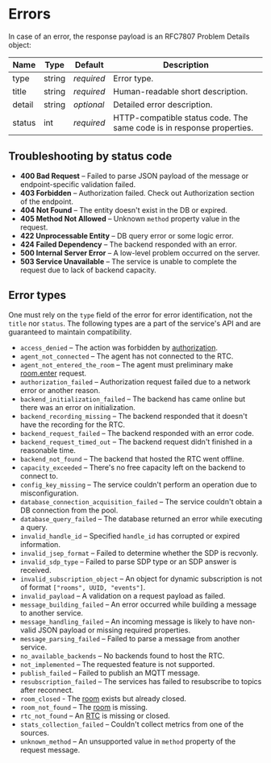 # Errors

In case of an error, the response payload is an RFC7807 Problem Details object:

Name   | Type   | Default    | Description
------ | ------ | ---------- | ---------------------------------
type   | string | _required_ | Error type.
title  | string | _required_ | Human-readable short description.
detail | string | _optional_ | Detailed error description.
status | int    | _required_ | HTTP-compatible status code. The same code is in response properties.

## Troubleshooting by status code

- **400 Bad Request** – Failed to parse JSON payload of the message or endpoint-specific validation failed.
- **403 Forbidden** – Authorization failed. Check out Authorization section of the endpoint.
- **404 Not Found** – The entity doesn't exist in the DB or expired.
- **405 Method Not Allowed** – Unknown `method` property value in the request.
- **422 Unprocessable Entity** – DB query error or some logic error.
- **424 Failed Dependency** – The backend responded with an error.
- **500 Internal Server Error** – A low-level problem occurred on the server.
- **503 Service Unavailable** – The service is unable to complete the request due to lack of backend capacity.

## Error types

One must rely on the `type` field of the error for error identification, not the `title` nor `status`.
The following types are a part of the service's API and are guaranteed to maintain compatibility.

- `access_denied` – The action was forbidden by [authorization](authz.md#Authorization).
- `agent_not_connected` – The agent has not connected to the RTC.
- `agent_not_entered_the_room` – The agent must preliminary make [room.enter](room/enter.md#room.enter) request.
- `authorization_failed` – Authorization request failed due to a network error or another reason.
- `backend_initialization_failed` – The backend has came online but there was an error on initialization.
- `backend_recording_missing` – The backend responded that it doesn't have the recording for the RTC.
- `backend_request_failed` – The backend responded with an error code.
- `backend_request_timed_out` – The backend request didn't finished in a reasonable time.
- `backend_not_found` – The backend that hosted the RTC went offline.
- `capacity_exceeded` – There's no free capacity left on the backend to connect to.
- `config_key_missing` – The service couldn't perform an operation due to misconfiguration.
- `database_connection_acquisition_failed` – The service couldn't obtain a DB connection from the pool.
- `database_query_failed` – The database returned an error while executing a query.
- `invalid_handle_id` – Specified `handle_id` has corrupted or expired information.
- `invalid_jsep_format` – Failed to determine whether the SDP is recvonly.
- `invalid_sdp_type` – Failed to parse SDP type or an SDP answer is received.
- `invalid_subscription_object` – An object for dynamic subscription is not of format `["rooms", UUID, "events"]`.
- `invalid_payload` – A validation on a request payload as failed.
- `message_building_failed` – An error occurred while building a message to another service.
- `message_handling_failed` – An incoming message is likely to have non-valid JSON payload or missing required properties.
- `message_parsing_failed` – Failed to parse a message from another service.
- `no_available_backends` – No backends found to host the RTC.
- `not_implemented` – The requested feature is not supported.
- `publish_failed` – Failed to publish an MQTT message.
- `resubscription_failed` – The services has failed to resubscribe to topics after reconnect.
- `room_closed` - The [room](room.md#Room) exists but already closed.
- `room_not_found` – The [room](room.md#Room) is missing.
- `rtc_not_found` – An [RTC](rtc.md#Real-time_Connection) is missing or closed.
- `stats_collection_failed` – Couldn't collect metrics from one of the sources.
- `unknown_method` – An unsupported value in `method` property of the request message.
